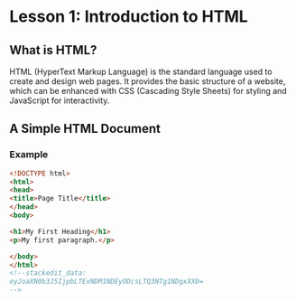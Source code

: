 # Lesson 1: Introduction to HTML

## What is HTML?
HTML (HyperText Markup Language) is the standard language used to create and design web pages. It provides the basic structure of a website, which can be enhanced with CSS (Cascading Style Sheets) for styling and JavaScript for interactivity.

## A Simple HTML Document

### Example

```html
<!DOCTYPE html>
<html>
<head>
<title>Page Title</title>
</head>
<body>

<h1>My First Heading</h1>
<p>My first paragraph.</p>

</body>
</html>
<!--stackedit_data:
eyJoaXN0b3J5IjpbLTExNDM1NDEyODcsLTQ3NTg1NDgxXX0=
-->